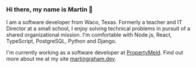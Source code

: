 ### Hi there, my name is Martin 👋

I am a software developer from Waco, Texas. Formerly a teacher and IT Director at a small school, I enjoy solving technical problems in pursuit of a shared organizational mission. I'm comfortable with Node.js, React, TypeScript, PostgreSQL, Python and Django.

I'm currently working as a software developer at [PropertyMeld](https://www.propertymeld.com). Find out more about me at my site <a href ='https://martingraham.dev/' target = "_blank">martingraham.dev</a>.

<!--
**martin-anderson-graham/martin-anderson-graham** is a ✨ _special_ ✨ repository because its `README.md` (this file) appears on your GitHub profile.

Here are some ideas to get you started:

- 🔭 I’m currently working on ...
- 🌱 I’m currently learning ...
- 👯 I’m looking to collaborate on ...
- 🤔 I’m looking for help with ...
- 💬 Ask me about ...
- 📫 How to reach me: ...
- 😄 Pronouns: ...
- ⚡ Fun fact: ...
-->
